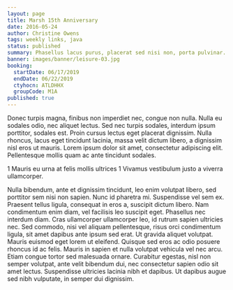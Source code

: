 ```yaml
---
layout: page
title: Marsh 15th Anniversary
date: 2016-05-24
author: Christine Owens
tags: weekly links, java
status: published
summary: Phasellus lacus purus, placerat sed nisi non, porta pulvinar.
banner: images/banner/leisure-03.jpg
booking:
  startDate: 06/17/2019
  endDate: 06/22/2019
  ctyhocn: ATLDHHX
  groupCode: M1A
published: true
---
```

Donec turpis magna, finibus non imperdiet nec, congue non nulla. Nulla eu sodales odio, nec aliquet lectus. Sed nec turpis sodales, interdum ipsum porttitor, sodales est. Proin cursus lectus eget placerat dignissim. Nulla rhoncus, lacus eget tincidunt lacinia, massa velit dictum libero, a dignissim nisl eros ut mauris. Lorem ipsum dolor sit amet, consectetur adipiscing elit. Pellentesque mollis quam ac ante tincidunt sodales.

1 Mauris eu urna at felis mollis ultrices
1 Vivamus vestibulum justo a viverra ullamcorper.

Nulla bibendum, ante et dignissim tincidunt, leo enim volutpat libero, sed porttitor sem nisi non sapien. Nunc id pharetra mi. Suspendisse vel sem ex. Praesent tellus ligula, consequat in eros a, suscipit dictum libero. Nam condimentum enim diam, vel facilisis leo suscipit eget. Phasellus nec interdum diam. Cras ullamcorper ullamcorper leo, id rutrum sapien ultricies nec. Sed commodo, nisi vel aliquam pellentesque, risus orci condimentum ligula, sit amet dapibus ante ipsum sed erat. Ut gravida aliquet volutpat. Mauris euismod eget lorem ut eleifend. Quisque sed eros ac odio posuere rhoncus id ac felis. Mauris in sapien et nulla volutpat vehicula vel nec arcu. Etiam congue tortor sed malesuada ornare. Curabitur egestas, nisl non semper volutpat, ante velit bibendum dui, nec consectetur sapien odio sit amet lectus. Suspendisse ultricies lacinia nibh et dapibus. Ut dapibus augue sed nibh vulputate, in semper dui dignissim.
